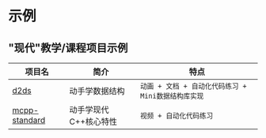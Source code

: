 # 示例

## "现代"教学/课程项目示例

| 项目名 | 简介 | 特点 |
| --- | --- | --- |
| [d2ds](https://github.com/d2learn/d2ds) | 动手学数据结构 | `动画 + 文档 + 自动化代码练习 + Mini数据结构库实现` |
| [mcpp-standard](https://github.com/Sunrisepeak/mcpp-standard) | 动手学现代C++核心特性 | `视频 + 自动化代码练习` |